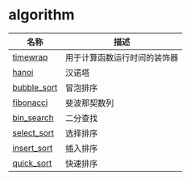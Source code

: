 # algorithm
| 名称                      | 描述                         |
| ------------------------- | ---------------------------- |
| [timewrap](./aigorithm/timewrap.py) | 用于计算函数运行时间的装饰器 |
| [hanoi](./aigorithm/hanoi/hanoi.md)|汉诺塔|
| [bubble_sort](./aigorithm/bubble_sort/bubble_sort.md)|冒泡排序|
| [fibonacci](./aigorithm/fibonacci/fibonacci.md)|斐波那契数列|
| [bin_search](./aigorithm/bin_search/bin_search.md)|二分查找|
| [select_sort](./aigorithm/select_sort/select_sort.md)|选择排序|
| [insert_sort](./aigorithm/insert_sort/insert_sort.md)|插入排序|
| [quick_sort](./aigorithm/quick_sort/quick_sort.md)|快速排序|


